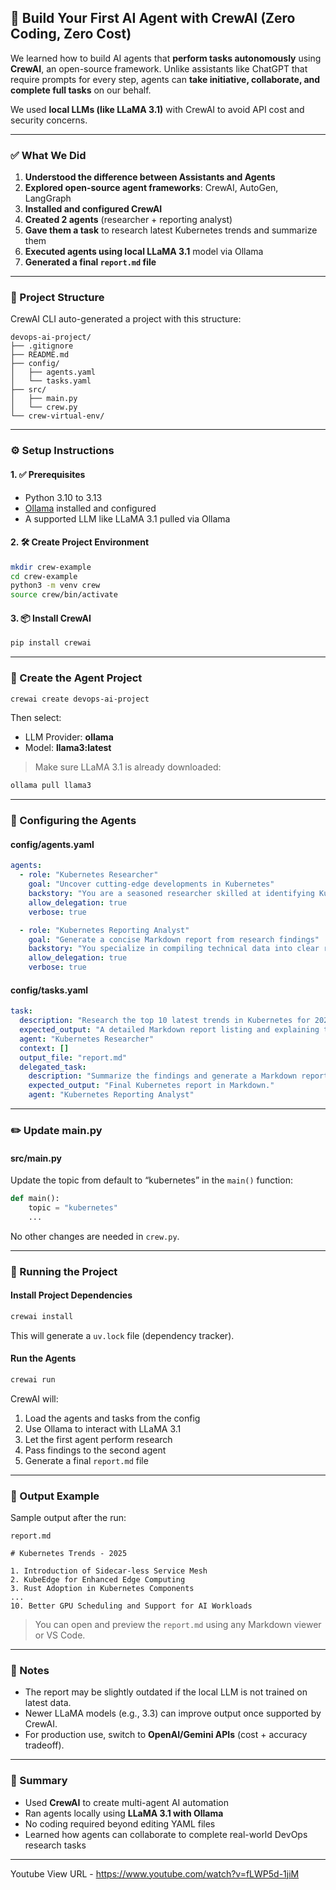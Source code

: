 ## 🧠 Build Your First AI Agent with CrewAI (Zero Coding, Zero Cost)

We learned how to build AI agents that **perform tasks autonomously** using **CrewAI**, an open-source framework. Unlike assistants like ChatGPT that require prompts for every step, agents can **take initiative, collaborate, and complete full tasks** on our behalf.

We used **local LLMs (like LLaMA 3.1)** with CrewAI to avoid API cost and security concerns.

---

### ✅ What We Did

1. **Understood the difference between Assistants and Agents**
2. **Explored open-source agent frameworks**: CrewAI, AutoGen, LangGraph
3. **Installed and configured CrewAI**
4. **Created 2 agents** (researcher + reporting analyst)
5. **Gave them a task** to research latest Kubernetes trends and summarize them
6. **Executed agents using local LLaMA 3.1** model via Ollama
7. **Generated a final `report.md` file**

---

### 📁 Project Structure

CrewAI CLI auto-generated a project with this structure:

```
devops-ai-project/
├── .gitignore
├── README.md
├── config/
│   ├── agents.yaml
│   └── tasks.yaml
├── src/
│   ├── main.py
│   └── crew.py
└── crew-virtual-env/
```

---

### ⚙️ Setup Instructions

#### 1. ✅ Prerequisites

- Python 3.10 to 3.13
- [Ollama](https://ollama.com) installed and configured
- A supported LLM like LLaMA 3.1 pulled via Ollama

#### 2. 🛠 Create Project Environment

```bash
mkdir crew-example
cd crew-example
python3 -m venv crew
source crew/bin/activate
```

#### 3. 📦 Install CrewAI

```bash
pip install crewai
```

---

### 🚀 Create the Agent Project

```bash
crewai create devops-ai-project
```

Then select:
- LLM Provider: **ollama**
- Model: **llama3:latest**

> Make sure LLaMA 3.1 is already downloaded:
```bash
ollama pull llama3
```

---

### 🧠 Configuring the Agents

#### config/agents.yaml

```yaml
agents:
  - role: "Kubernetes Researcher"
    goal: "Uncover cutting-edge developments in Kubernetes"
    backstory: "You are a seasoned researcher skilled at identifying Kubernetes trends."
    allow_delegation: true
    verbose: true

  - role: "Kubernetes Reporting Analyst"
    goal: "Generate a concise Markdown report from research findings"
    backstory: "You specialize in compiling technical data into clear reports."
    allow_delegation: true
    verbose: true
```

#### config/tasks.yaml

```yaml
task:
  description: "Research the top 10 latest trends in Kubernetes for 2025."
  expected_output: "A detailed Markdown report listing and explaining the 10 trends."
  agent: "Kubernetes Researcher"
  context: []
  output_file: "report.md"
  delegated_task:
    description: "Summarize the findings and generate a Markdown report."
    expected_output: "Final Kubernetes report in Markdown."
    agent: "Kubernetes Reporting Analyst"
```

---

### ✏️ Update main.py

#### src/main.py

Update the topic from default to “kubernetes” in the `main()` function:

```python
def main():
    topic = "kubernetes"
    ...
```

No other changes are needed in `crew.py`.

---

### 🧪 Running the Project

#### Install Project Dependencies

```bash
crewai install
```

This will generate a `uv.lock` file (dependency tracker).

#### Run the Agents

```bash
crewai run
```

CrewAI will:
1. Load the agents and tasks from the config
2. Use Ollama to interact with LLaMA 3.1
3. Let the first agent perform research
4. Pass findings to the second agent
5. Generate a final `report.md` file

---

### 📄 Output Example

Sample output after the run:

```
report.md

# Kubernetes Trends - 2025

1. Introduction of Sidecar-less Service Mesh
2. KubeEdge for Enhanced Edge Computing
3. Rust Adoption in Kubernetes Components
...
10. Better GPU Scheduling and Support for AI Workloads
```

> You can open and preview the `report.md` using any Markdown viewer or VS Code.

---

### 🔄 Notes

- The report may be slightly outdated if the local LLM is not trained on latest data.
- Newer LLaMA models (e.g., 3.3) can improve output once supported by CrewAI.
- For production use, switch to **OpenAI/Gemini APIs** (cost + accuracy tradeoff).

---

### 📌 Summary

- Used **CrewAI** to create multi-agent AI automation
- Ran agents locally using **LLaMA 3.1 with Ollama**
- No coding required beyond editing YAML files
- Learned how agents can collaborate to complete real-world DevOps research tasks

---

Youtube View URL - https://www.youtube.com/watch?v=fLWP5d-1jiM

